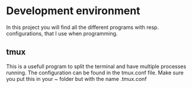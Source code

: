 # Development environment

In this project you will find all the different programs with resp. configurations, that I use
when programming.

## tmux
This is a usefull program to split the terminal and have multiple processes running. The configuration
can be found in the tmux.conf file. Make sure you put this in your ~ folder but with the name 
.tmux.conf
